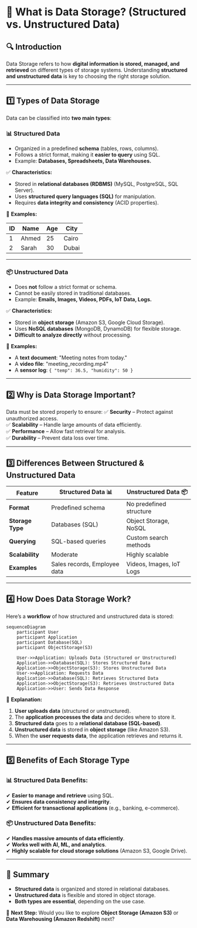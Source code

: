 # **🏪 What is Data Storage? (Structured vs. Unstructured Data)**

## **🔍 Introduction**

Data Storage refers to how **digital information is stored, managed, and retrieved** on different types of storage systems. Understanding **structured and unstructured data** is key to choosing the right storage solution.

---

## **1️⃣ Types of Data Storage**

Data can be classified into **two main types**:

### **📊 Structured Data**

- Organized in a predefined **schema** (tables, rows, columns).
- Follows a strict format, making it **easier to query** using SQL.
- Example: **Databases, Spreadsheets, Data Warehouses.**

✅ **Characteristics:**

- Stored in **relational databases (RDBMS)** (MySQL, PostgreSQL, SQL Server).
- Uses **structured query languages (SQL)** for manipulation.
- Requires **data integrity and consistency** (ACID properties).

📌 **Examples:**

| ID  | Name  | Age | City  |
| --- | ----- | --- | ----- |
| 1   | Ahmed | 25  | Cairo |
| 2   | Sarah | 30  | Dubai |

---

### **📦 Unstructured Data**

- Does **not** follow a strict format or schema.
- Cannot be easily stored in traditional databases.
- Example: **Emails, Images, Videos, PDFs, IoT Data, Logs.**

✅ **Characteristics:**

- Stored in **object storage** (Amazon S3, Google Cloud Storage).
- Uses **NoSQL databases** (MongoDB, DynamoDB) for flexible storage.
- **Difficult to analyze directly** without processing.

📌 **Examples:**

- A **text document**: "Meeting notes from today."
- A **video file**: "meeting_recording.mp4"
- A **sensor log**: `{ "temp": 36.5, "humidity": 50 }`

---

## **2️⃣ Why is Data Storage Important?**

Data must be stored properly to ensure:
✅ **Security** – Protect against unauthorized access.  
✅ **Scalability** – Handle large amounts of data efficiently.  
✅ **Performance** – Allow fast retrieval for analysis.  
✅ **Durability** – Prevent data loss over time.

---

## **3️⃣ Differences Between Structured & Unstructured Data**

| Feature          | Structured Data 📊           | Unstructured Data 📦     |
| ---------------- | ---------------------------- | ------------------------ |
| **Format**       | Predefined schema            | No predefined structure  |
| **Storage Type** | Databases (SQL)              | Object Storage, NoSQL    |
| **Querying**     | SQL-based queries            | Custom search methods    |
| **Scalability**  | Moderate                     | Highly scalable          |
| **Examples**     | Sales records, Employee data | Videos, Images, IoT Logs |

---

## **4️⃣ How Does Data Storage Work?**

Here’s a **workflow** of how structured and unstructured data is stored:

```mermaid
sequenceDiagram
    participant User
    participant Application
    participant Database(SQL)
    participant ObjectStorage(S3)

    User->>Application: Uploads Data (Structured or Unstructured)
    Application->>Database(SQL): Stores Structured Data
    Application->>ObjectStorage(S3): Stores Unstructured Data
    User->>Application: Requests Data
    Application->>Database(SQL): Retrieves Structured Data
    Application->>ObjectStorage(S3): Retrieves Unstructured Data
    Application->>User: Sends Data Response
```

📌 **Explanation:**

1. **User uploads data** (structured or unstructured).
2. The **application processes the data** and decides where to store it.
3. **Structured data** goes to a **relational database (SQL-based)**.
4. **Unstructured data** is stored in **object storage** (like Amazon S3).
5. When the **user requests data**, the application retrieves and returns it.

---

## **5️⃣ Benefits of Each Storage Type**

### **📊 Structured Data Benefits:**

✔ **Easier to manage and retrieve** using SQL.  
✔ **Ensures data consistency and integrity**.  
✔ **Efficient for transactional applications** (e.g., banking, e-commerce).

### **📦 Unstructured Data Benefits:**

✔ **Handles massive amounts of data efficiently**.  
✔ **Works well with AI, ML, and analytics**.  
✔ **Highly scalable for cloud storage solutions** (Amazon S3, Google Drive).

---

## **🎯 Summary**

- **Structured data** is organized and stored in relational databases.
- **Unstructured data** is flexible and stored in object storage.
- **Both types are essential**, depending on the use case.

🚀 **Next Step:** Would you like to explore **Object Storage (Amazon S3)** or **Data Warehousing (Amazon Redshift)** next?
